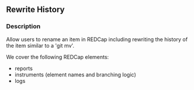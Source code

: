 ## Rewrite History

### Description

Allow users to rename an item in REDCap including rewriting the history of the item similar to a 'git mv'.

We cover the following REDCap elements:
- reports
- instruments (element names and branching logic)
- logs
